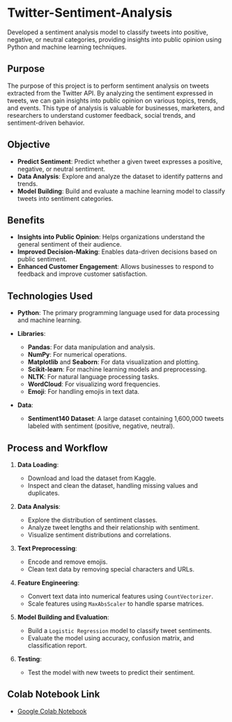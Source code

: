 # **Twitter-Sentiment-Analysis**
Developed a sentiment analysis model to classify tweets into positive, negative, or neutral categories, providing insights into public opinion using Python and machine learning techniques.

## **Purpose**
The purpose of this project is to perform sentiment analysis on tweets extracted from the Twitter API. By analyzing the sentiment expressed in tweets, we can gain insights into public opinion on various topics, trends, and events. This type of analysis is valuable for businesses, marketers, and researchers to understand customer feedback, social trends, and sentiment-driven behavior.

## **Objective**
- **Predict Sentiment**: Predict whether a given tweet expresses a positive, negative, or neutral sentiment.
- **Data Analysis**: Explore and analyze the dataset to identify patterns and trends.
- **Model Building**: Build and evaluate a machine learning model to classify tweets into sentiment categories.

## **Benefits**
- **Insights into Public Opinion**: Helps organizations understand the general sentiment of their audience.
- **Improved Decision-Making**: Enables data-driven decisions based on public sentiment.
- **Enhanced Customer Engagement**: Allows businesses to respond to feedback and improve customer satisfaction.

## **Technologies Used**
- **Python**: The primary programming language used for data processing and machine learning.

- **Libraries**:
  - **Pandas**: For data manipulation and analysis.
  - **NumPy**: For numerical operations.
  - **Matplotlib** and **Seaborn**: For data visualization and plotting.
  - **Scikit-learn**: For machine learning models and preprocessing.
  - **NLTK**: For natural language processing tasks.
  - **WordCloud**: For visualizing word frequencies.
  - **Emoji**: For handling emojis in text data.

- **Data**:
  - **Sentiment140 Dataset**: A large dataset containing 1,600,000 tweets labeled with sentiment (positive, negative, neutral).

## **Process and Workflow**

1. **Data Loading**:
   - Download and load the dataset from Kaggle.
   - Inspect and clean the dataset, handling missing values and duplicates.

2. **Data Analysis**:
   - Explore the distribution of sentiment classes.
   - Analyze tweet lengths and their relationship with sentiment.
   - Visualize sentiment distributions and correlations.

3. **Text Preprocessing**:
   - Encode and remove emojis.
   - Clean text data by removing special characters and URLs.

4. **Feature Engineering**:
   - Convert text data into numerical features using `CountVectorizer`.
   - Scale features using `MaxAbsScaler` to handle sparse matrices.

5. **Model Building and Evaluation**:
   - Build a `Logistic Regression` model to classify tweet sentiments.
   - Evaluate the model using accuracy, confusion matrix, and classification report.

6. **Testing**:
   - Test the model with new tweets to predict their sentiment.

## **Colab Notebook Link**
- [Google Colab Notebook](https://colab.research.google.com/drive/1UeyHMZim_XF3BdAlxr7gPfHhbiTXgyjy?usp=sharing)
